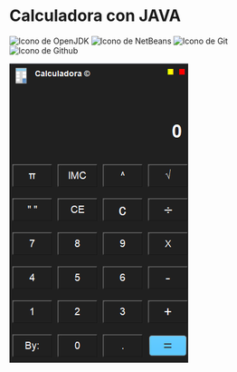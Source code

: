 # Calculadora con JAVA

<p align="left">
  <img src="https://img.shields.io/badge/OpenJDK-ED8B00?style=for-the-badge&logo=openjdk&logoColor=white" alt="Icono de OpenJDK">
  <img src="https://img.shields.io/badge/apache%20netbeans-1B6AC6?style=for-the-badge&logo=apache%20netbeans%20IDE&logoColor=white" alt="Icono de NetBeans">
  <img src="https://img.shields.io/badge/GIT-E44C30?style=for-the-badge&logo=git&logoColor=white" alt="Icono de Git">
  <img src="https://img.shields.io/badge/GitHub-100000?style=for-the-badge&logo=github&logoColor=white" alt="Icono de Github">
</p>

![Hero del portfolio de Jeremy Díaz](./preview.png)